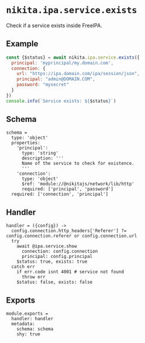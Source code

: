 
# `nikita.ipa.service.exists`

Check if a service exists inside FreeIPA.

## Example

```js
const {$status} = await nikita.ipa.service.exists({
  principal: 'myprincipal/my.domain.com',
  connection: {
    url: "https://ipa.domain.com/ipa/session/json",
    principal: "admin@DOMAIN.COM",
    password: "mysecret"
  }
})
console.info(`Service exists: ${$status}`)
```

## Schema

    schema =
      type: 'object'
      properties:
        'principal':
          type: 'string'
          description: '''
          Name of the service to check for existence.
          '''
        'connection':
          type: 'object'
          $ref: 'module://@nikitajs/network/lib/http'
          required: ['principal', 'password']
      required: ['connection', 'principal']


## Handler

    handler = ({config}) ->
      config.connection.http_headers['Referer'] ?= config.connection.referer or config.connection.url
      try
        await @ipa.service.show
          connection: config.connection
          principal: config.principal
        $status: true, exists: true
      catch err
        if err.code isnt 4001 # service not found
          throw err
        $status: false, exists: false
      

## Exports

    module.exports =
      handler: handler
      metadata:
        schema: schema
        shy: true
